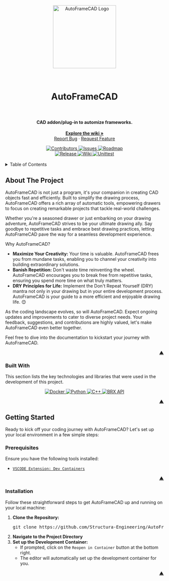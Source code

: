 <!DOCTYPE html>
<html>
  <body>
    <div id="readme-top" align="center">
      <br />
      <br />
      <a href="https://structura-engineering.com/">
        <img
          src="https://github.com/Structura-Engineering/AutoFrameCAD/blob/main/.github/images/favicon.ico"
          alt="AutoFrameCAD Logo"
          width="200"
        />
      </a>
      <h1><br />AutoFrameCAD</h1>
      <br />
      <h4>CAD addon/plug-in to automize frameworks.</h4>
      <div>
        <p>
          <a href="https://wiki.structura-engineering.com/"
            ><strong>Explore the wiki »</strong></a
          >
          <br />
          <a href="https://github.com/Structura-Engineering/AutoFrameCAD/issues"
            >Report Bug</a
          >
          ·
          <a href="https://github.com/Structura-Engineering/AutoFrameCAD/issues"
            >Request Feature</a
          >
        </p>
      </div>
      <div>
        <a
          href="https://github.com/Structura-Engineering/AutoFrameCAD/graphs/contributors"
        >
          <img
            src="https://img.shields.io/github/contributors/Structura-Engineering/AutoFrameCAD?style=for-the-badge&color=blue"
            alt="Contributors"
          />
        </a>
        <a href="https://github.com/Structura-Engineering/AutoFrameCAD/issues">
          <img
            src="https://img.shields.io/github/issues/Structura-Engineering/AutoFrameCAD?style=for-the-badge&color=yellow"
            alt="Issues"
          />
        </a>
        <a href="https://github.com/orgs/Structura-Engineering/projects/4">
          <img
            src="https://img.shields.io/badge/Roadmap-Click%20Me!-purple.svg?style=for-the-badge"
            alt="Roadmap"
          />
        </a>
        <br />
        <a
          href="https://github.com/Structura-Engineering/AutoFrameCAD/releases"
        >
          <img
            src="https://img.shields.io/endpoint?url=https://gist.githubusercontent.com/illyrius666/75d51317191738246cdec92eabcc599f/raw/release_badge.json"
            alt="Release"
          />
        </a>
        <a href="https://wiki.structura-engineering.com/">
          <img
            src="https://img.shields.io/endpoint?url=https://gist.githubusercontent.com/illyrius666/75d51317191738246cdec92eabcc599f/raw/wiki_badge.json"
            alt="Wiki"
          />
        </a>
        <a href="https://github.com/Structura-Engineering/AutoFrameCAD/actions">
          <img
            src="https://img.shields.io/endpoint?url=https://gist.githubusercontent.com/illyrius666/75d51317191738246cdec92eabcc599f/raw/test_badge.json"
            alt="Unittest"
          />
        </a>
      </div>
    </div>
    <br />
    <details>
      <summary>Table of Contents</summary>
      <ol>
        <li>
          <a href="#about-the-project">About The Project</a>
          <ul>
            <li><a href="#built-with">Built With</a></li>
          </ul>
        </li>
        <li>
          <a href="#getting-started">Getting Started</a>
          <ul>
            <li><a href="#prerequisites">Prerequisites</a></li>
            <li><a href="#installation">Installation</a></li>
          </ul>
        </li>
        <li>
          <a
            href="https://github.com/Structura-Engineering/AutoFrameCAD?tab=coc-ov-file"
            >Code of Conduct</a
          >
        </li>
        <li>
          <a
            href="https://github.com/Structura-Engineering/AutoFrameCAD/blob/main/CONTRIBUTING.md"
            >Contributing</a
          >
        </li>
        <li>
          <a
            href="https://github.com/Structura-Engineering/AutoFrameCAD?tab=AGPL-3.0-1-ov-file"
            >License</a
          >
        </li>
        <li>
          <a
            href="https://github.com/Structura-Engineering/AutoFrameCAD?tab=security-ov-file"
            >Security</a
          >
        </li>
        <li>
          <a
            href="https://github.com/Structura-Engineering/AutoFrameCAD/blob/main/CHANGELOG.md"
            >Changelog</a
          >
        </li>
      </ol>
    </details>
    <h2>About The Project</h2>
    <p>
      AutoFrameCAD is not just a program, it's your companion in creating CAD
      objects fast and efficiently. Built to simplify the drawing process,
      AutoFrameCAD offers a rich array of automatic tools, empowering drawers to
      focus on creating remarkable projects that tackle real-world challenges.
    </p>
    <p>
      Whether you're a seasoned drawer or just embarking on your drawing
      adventure, AutoFrameCAD strives to be your ultimate drawing ally. Say
      goodbye to repetitive tasks and embrace best drawing practices, letting
      AutoFrameCAD pave the way for a seamless development experience.
    </p>
    <p>Why AutoFrameCAD?</p>
    <ul>
      <li>
        <strong>Maximize Your Creativity:</strong> Your time is valuable.
        AutoFrameCAD frees you from mundane tasks, enabling you to channel your
        creativity into building extraordinary solutions.
      </li>
      <li>
        <strong>Banish Repetition:</strong> Don't waste time reinventing the
        wheel. AutoFrameCAD encourages you to break free from repetitive tasks,
        ensuring you spend more time on what truly matters.
      </li>
      <li>
        <strong>DRY Principles for Life:</strong> Implement the Don't Repeat
        Yourself (DRY) mantra not only in your drawing but in your entire
        development process. AutoFrameCAD is your guide to a more efficient and
        enjoyable drawing life. 😊
      </li>
    </ul>
    <p>
      As the coding landscape evolves, so will AutoFrameCAD. Expect ongoing
      updates and improvements to cater to diverse project needs. Your feedback,
      suggestions, and contributions are highly valued, let's make AutoFrameCAD
      even better together.
    </p>
    <p>
      Feel free to dive into the documentation to kickstart your journey with
      AutoFrameCAD.
    </p>
    <p align="right"><a href="#readme-top">▲</a></p>
    <h3>Built With</h3>
    <p>
      This section lists the key technologies and libraries that were used in
      the development of this project.
    </p>
    <div align="center">
      <a href="https://docker.com/">
        <img
          src="https://img.shields.io/badge/Docker-2496ED?style=for-the-badge&logo=docker&logoColor=white"
          alt="Docker"
        />
      </a>
      <a href="https://python.org/">
        <img
          src="https://img.shields.io/badge/Python-3776AB?style=for-the-badge&logo=python&logoColor=white"
          alt="Python"
        />
      </a>
      <a href="https://isocpp.org">
        <img
          src="https://img.shields.io/badge/C++-00599C?style=for-the-badge&logo=cplusplus&logoColor=white"
          alt="C++"
        />
      </a>
      <a href="https://www.bricsys.com/en-eu/developers">
        <img
          src="https://img.shields.io/badge/BRX%20API-3776AB?style=for-the-badge&logo=librariesdotio&logoColor=white&color=red"
          alt="BRX API"
        />
      </a>
    </div>
    <p align="right"><a href="#readme-top">▲</a></p>
    <h2>Getting Started</h2>
    <p>
      Ready to kick off your coding journey with AutoFrameCAD? Let's set up your
      local environment in a few simple steps:
    </p>
    <h3>Prerequisites</h3>
    <p>Ensure you have the following tools installed:</p>
    <ul>
      <li>
        <a
          href="https://marketplace.visualstudio.com/items?itemName=ms-vscode-remote.remote-containers"
          ><code>VSCODE Extension: Dev Containers</code></a
        >
      </li>
    </ul>
    <p align="right"><a href="#readme-top">▲</a></p>
    <h3>Installation</h3>
    <p>
      Follow these straightforward steps to get AutoFrameCAD up and running on
      your local machine:
    </p>
    <ol>
      <li>
        <strong>Clone the Repository:</strong>
        <pre>
git clone https://github.com/Structura-Engineering/AutoFrameCAD.git</pre
        >
      </li>
      <li><strong>Navigate to the Project Directory</strong></li>
      <li>
        <strong>Set up the Development Container:</strong>
        <ul>
          <li>
            If prompted, click on the <code>Reopen in Container</code> button at
            the bottom right.
          </li>
          <li>
            The editor will automatically set up the development container for
            you.
          </li>
        </ul>
      </li>
    </ol>
    <p align="right"><a href="#readme-top">▲</a></p>
  </body>
</html>
